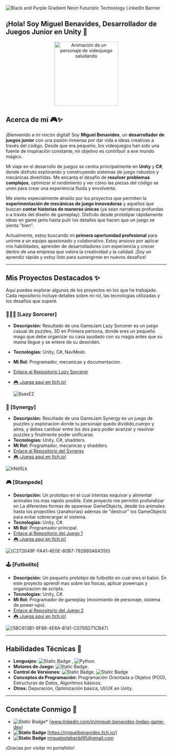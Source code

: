 
![Black and Purple Gradient Neon Futuristic Technology LinkedIn Banner](https://github.com/user-attachments/assets/9a47ac10-920d-4310-aecd-8f96c7c681a1)

## ¡Hola! Soy Miguel Benavides, Desarrollador de Juegos Junior en Unity 👋

<p align="center">
  <img src="https://media2.giphy.com/media/v1.Y2lkPTc5MGI3NjExN3ZmcHRwZjQ1dHQ5aDkyOWhiejhtNGZ5bzg0ajBoNW5ocnoxNGltMiZlcD12MV9pbnRlcm5hbF9naWZfYnlfaWQmY3Q9Zw/3o7TKrbXUnCJkzAWu4/giphy.gif" alt="Animación de un personaje de videojuego saludando" width="200"/>
</p>

## Acerca de mí 🎮✨

¡Bienvenido a mi rincón digital! Soy **Miguel Benavides**, un **desarrollador de juegos junior** con una pasión inmensa por dar vida a ideas creativas a través del código. Desde que era pequeño, los videojuegos han sido una fuente de inspiración constante, mi objetivo es contribuir a ese mundo mágico.

Mi viaje en el desarrollo de juegos se centra principalmente en **Unity** y **C#**, donde disfruto explorando y construyendo sistemas de juego robustos y mecánicas divertidas. Me encanta el desafío de **resolver problemas complejos**, optimizar el rendimiento y ver cómo las piezas del código se unen para crear una experiencia fluida y envolvente.

Me siento especialmente atraído por los proyectos que permiten la **experimentación de mecánicas de juego innovadoras** y aquellos que buscan **contar historias de maneras únicas** (ya sean narrativas profundas o a través del diseño de gameplay). Disfruto desde prototipar rápidamente ideas en game jams hasta pulir los detalles que hacen que un juego se sienta "bien".

Actualmente, estoy buscando mi **primera oportunidad profesional** para unirme a un equipo apasionado y colaborativo. Estoy ansioso por aplicar mis habilidades, aprender de desarrolladores con experiencia y crecer dentro de una empresa que valora la creatividad y la calidad. ¡Soy un aprendiz rápido y estoy listo para sumergirme en nuevos desafíos!

---

## Mis Proyectos Destacados ✨

Aquí puedes explorar algunos de los proyectos en los que he trabajado. Cada repositorio incluye detalles sobre mi rol, las tecnologías utilizadas y los desafíos que superé.

### 🧙🏼‍♂️ [Lazy Sorcerer]
* **Descripción:** Resultado de una GameJam Lazy Sorcerer es un juego casual de puzzles, 3D en Primera persona, donde eres un pequeño mago que debe organizar su casa ayudado con su magia antes que su mama llegue y se entere de su desorden.
* **Tecnologías:** Unity, C#, NavMesh.
* **Mi Rol:** Programador, mecanicas y documentacion.
* [Enlace al Repositorio Lazy Sorcerer](https://github.com/santiagomr2708/Lazy-Sorcery-GameJam)
* [🎮 ¡Juega aquí en Itch.io!](https://santi4go03.itch.io/lazy-sorcery)

  ![8sexE2](https://github.com/user-attachments/assets/9c6a5881-dc18-4174-b3f1-c947cddfbc0d)


### 👻 [Synergy]
* **Descripción:** Resultado de una GameJam Synergy es un juego de puzzles y exploracion donde tu personaje quedo dividido,cuerpo y alma, y debes cambiar entre los dos para poder avanzar y resolver puzzles y finalmente poder unificarse.
* **Tecnologías:** Unity, C#, shadders.
* **Mi Rol:** Programador, mecanicas y shadders.
* [Enlace al Repositorio del Synergy](https://github.com/Thingy25/GenJam1)
* [🎮 ¡Juega aquí en Itch.io!](https://thingy25.itch.io/synergy)

![hNd5Lk](https://github.com/user-attachments/assets/f13240b6-43e0-49ab-b0e0-27684f069e6f)



### 🎮 [Stampede]
* **Descripción:** Un prototipo en el cual intentas esquivar y alimentar animales los mas rapido posible. Este proyecto me permitió profundizar en La diferentes formas de spawnear GameObjects, desde los animales hasta los projectiles (zanahorias) ademas de "destruir" los GameObjects para evitar sobrecargar el sistema.
* **Tecnologías:** Unity, C#.
* **Mi Rol:** Programador principal.
* [Enlace al Repositorio del Juego 1](https://github.com/TuUsuario/NombreDeTuJuego1)
* [🎮 ¡Juega aquí en Itch.io!](https://miguelbenavides.itch.io/prototype-2)

![{C272649F-FA41-4E0E-80B7-792893A84350}](https://github.com/user-attachments/assets/2284f227-bb3f-4473-a36b-b4737c994471)


### 🕹️ [Futbolito]
* **Descripción:** Un pequeño prototipo de futbolito en cual eres el balon. En este proyecto aprendi mas sobre las fisicas, aplicar powerups y organizacion de scripts.
* **Tecnologías:** Unity, C#.
* **Mi Rol:** Programador de gameplay (movimiento de personaje, sistema de power-ups).
* [Enlace al Repositorio del Juego 2](https://github.com/TuUsuario/NombreDeTuJuego2)
* [🎮 ¡Juega aquí en Itch.io!](https://miguelbenavides.itch.io/prototype-4)

![{5BC613B1-9F86-4E6A-8141-C0795D71CB47}](https://github.com/user-attachments/assets/2f9921d1-118b-4b35-bb95-f18587eb10b1)

---

## Habilidades Técnicas 🚀
* **Lenguajes:** ![Static Badge](https://img.shields.io/badge/%23-yellow?logo=C&logoColor=black)
, ![Python](https://img.shields.io/badge/Python-blue?logo=python&logoColor=yellow).
* **Motores de Juego:** ![Static Badge](https://img.shields.io/badge/Unity-Intermedio-blue?logo=Unity&logoColor=black).
* **Control de Versiones:** ![Static Badge](https://img.shields.io/badge/Git-yellow?logo=Git&logoColor=black), ![Static Badge](https://img.shields.io/badge/Github-blue?logo=Github&logoColor=black)
* **Conceptos de Programación:** Programación Orientada a Objetos (POO), Estructuras de Datos, Algoritmos básicos.
* **Otros:** Depuración, Optimización básica, UI/UX en Unity.

---

## Conéctate Conmigo 📧
* *![Static Badge](https://img.shields.io/badge/Linkedin-blue)** [www.linkedin.com/in/miguel-benavides-lindao-game-dev)
* **![Static Badge](https://img.shields.io/badge/Itch.io-black?logo=Itch.io&logoColor=orange)** [https://miguelbenavides.itch.io/)
* **![Static Badge](https://img.shields.io/badge/Gmail-white?logo=Gmail&logoColor=red)** [miguelestebanbl95@gmail.com](miguelestebanbl95@gmail.com)

¡Gracias por visitar mi portafolio!
